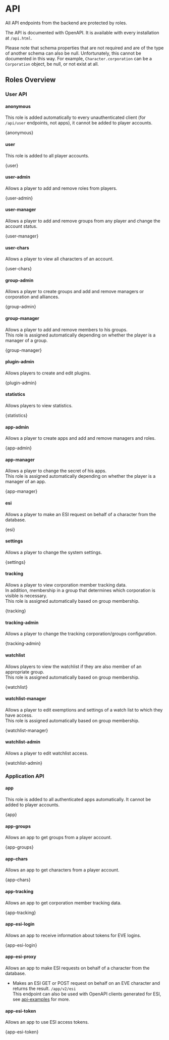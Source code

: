 # API

All API endpoints from the backend are protected by roles.

The API is documented with OpenAPI. It is available with every installation at `/api.html`.

Please note that schema properties that are not required and are of the type of another schema can
also be null. Unfortunately, this cannot be documented in this way. For example, `Character.corporation`
can be a `Corporation` object, be null, or not exist at all.

## Roles Overview

<!-- toc -->

### User API

#### anonymous

This role is added automatically to every unauthenticated client (for `/api/user` endpoints, not apps),
it cannot be added to player accounts.

{anonymous}

#### user

This role is added to all player accounts.

{user}

#### user-admin

Allows a player to add and remove roles from players.

{user-admin}

#### user-manager

Allows a player to add and remove groups from any player and change the account status.

{user-manager}

#### user-chars

Allows a player to view all characters of an account.

{user-chars}

#### group-admin

Allows a player to create groups and add and remove managers or corporation and alliances.

{group-admin}

#### group-manager

Allows a player to add and remove members to his groups.  
This role is assigned automatically depending on whether the player is a manager of a group.

{group-manager}

#### plugin-admin

Allows players to create and edit plugins.

{plugin-admin}

#### statistics

Allows players to view statistics.

{statistics}

#### app-admin

Allows a player to create apps and add and remove managers and roles.

{app-admin}

#### app-manager

Allows a player to change the secret of his apps.  
This role is assigned automatically depending on whether the player is a manager of an app.

{app-manager}

#### esi

Allows a player to make an ESI request on behalf of a character from the database.

{esi}

#### settings

Allows a player to change the system settings.

{settings}

#### tracking

Allows a player to view corporation member tracking data.  
In addition, membership in a group that determines which corporation is visible is necessary.  
This role is assigned automatically based on group membership.

{tracking}

#### tracking-admin

Allows a player to change the tracking corporation/groups configuration.

{tracking-admin}

#### watchlist

Allows players to view the watchlist if they are also member of an appropriate group.  
This role is assigned automatically based on group membership.

{watchlist}

#### watchlist-manager

Allows a player to edit exemptions and settings of a watch list to which they have access.  
This role is assigned automatically based on group membership.

{watchlist-manager}

#### watchlist-admin

Allows a player to edit watchlist access.

{watchlist-admin}

### Application API

#### app

This role is added to all authenticated apps automatically. It
cannot be added to player accounts.

{app}

#### app-groups

Allows an app to get groups from a player account.

{app-groups}

#### app-chars

Allows an app to get characters from a player account.

{app-chars}

#### app-tracking

Allows an app to get corporation member tracking data.

{app-tracking}

#### app-esi-login

Allows an app to receive information about tokens for EVE logins.

{app-esi-login}

#### app-esi-proxy

Allows an app to make ESI requests on behalf of a character from the database.

- Makes an ESI GET or POST request on behalf on an EVE character and returns the result. `/app/v2/esi`  
  This endpoint can also be used with OpenAPI clients generated for ESI, see [api-examples](api-examples) for more.

#### app-esi-token

Allows an app to use ESI access tokens.

{app-esi-token}
